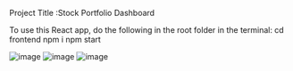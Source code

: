 
Project Title :Stock Portfolio Dashboard

To use this React app, do the following in the root folder in the terminal:
cd frontend
npm i
npm start

![image](https://github.com/srikar0805/SPD-React-/assets/80809381/2c4789b9-9137-49ac-88c1-9ccf1646a5ca)
![image](https://github.com/srikar0805/SPD-React-/assets/80809381/78d32064-63ad-47f4-a337-db405625bec7)
![image](https://github.com/srikar0805/SPD-React-/assets/80809381/42b7743e-ca2b-41b8-975f-a78726915801)


